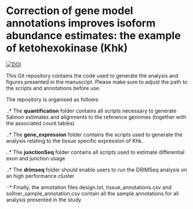 # Correction of gene model annotations improves isoform abundance estimates: the example of ketohexokinase (Khk)

[![DOI](https://zenodo.org/badge/159229285.svg)](https://zenodo.org/badge/latestdoi/159229285)

This Git repository contains the code used to generate the analysis and figures presented 
in the manuscript. Please make sure to adjust the path to the scripts and annotations before use.

The repository is organised as follows:

..* The **quantification** folder contains all scripts necessary to generate Salmon estimates and alignments
to the reference genomes (together with the associated count tables)

..* The **gene_expression** folder contains the scripts used to generate the analysis relating to the tissue
specific expression of Khk.

..* The **junctionSeq** folder contains all scripts used to estimate differential exon and junction usage

..* The **drimseq** folder should enable users to run the DRIMSeq analysis on an high performance cluster

⋅⋅* Finally, the annotation files design.txt, tissue_annotations.csv and sollner_sample_annotation.csv
contain all the sample annotations for all analysis presented in the study
